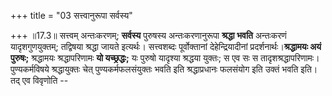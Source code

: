 +++
title = "03 सत्त्वानुरूपा सर्वस्य"

+++
॥17.3॥ सत्त्वम् अन्तःकरणम्; **सर्वस्य** पुरुषस्य अन्तःकरणानुरूपा
**श्रद्धा भवति** अन्तःकरणं यादृशगुणयुक्तम्; तद्विषया श्रद्धा जायते
इत्यर्थः। सत्त्वशब्दः पूर्वोक्तानां देहेन्द्रियादीनां
प्रदर्शनार्थः।**श्रद्धामयः अयं पुरुषः;** श्रद्धामयः श्रद्धापरिणामः **यो
यच्छ्रद्धः;** यः पुरुषो यादृश्या श्रद्धया युक्तः; स एव सः स
तादृशश्रद्धापरिणामः। पुण्यकर्मविषये श्रद्धायुक्तः चेत्
पुण्यकर्मफलसंयुक्तः भवति इति श्रद्धाप्रधानः फलसंयोग इति उक्तं भवति
इति। तद् एव विवृणोति --

